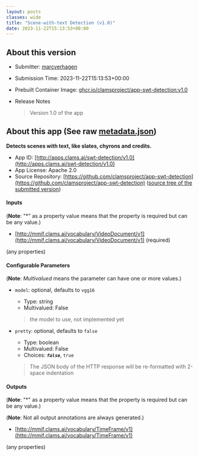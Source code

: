 ```yaml
---
layout: posts
classes: wide
title: "Scene-with-text Detection (v1.0)"
date: 2023-11-22T15:13:53+00:00
---
```

## About this version

- Submitter: [marcverhagen](https://github.com/marcverhagen)
- Submission Time: 2023-11-22T15:13:53+00:00
- Prebuilt Container Image: [ghcr.io/clamsproject/app-swt-detection:v1.0](https://github.com/clamsproject/app-swt-detection/pkgs/container/app-swt-detection/v1.0)
- Release Notes

    > Version 1.0 of the app

## About this app (See raw [metadata.json](metadata.json))

**Detects scenes with text, like slates, chyrons and credits.**

- App ID: [http://apps.clams.ai/swt-detection/v1.0](http://apps.clams.ai/swt-detection/v1.0)
- App License: Apache 2.0
- Source Repository: [https://github.com/clamsproject/app-swt-detection](https://github.com/clamsproject/app-swt-detection) ([source tree of the submitted version](https://github.com/clamsproject/app-swt-detection/tree/v1.0))


#### Inputs
(**Note**: "*" as a property value means that the property is required but can be any value.)

- [http://mmif.clams.ai/vocabulary/VideoDocument/v1](http://mmif.clams.ai/vocabulary/VideoDocument/v1) (required)

 (any properties)



#### Configurable Parameters
(**Note**: _Multivalued_ means the parameter can have one or more values.)

- `model`: optional, defaults to `vgg16`

    - Type: string
    - Multivalued: False


    > the model to use, not implemented yet
- `pretty`: optional, defaults to `false`

    - Type: boolean
    - Multivalued: False
    - Choices: **_`false`_**, `true`


    > The JSON body of the HTTP response will be re-formatted with 2-space indentation


#### Outputs
(**Note**: "*" as a property value means that the property is required but can be any value.)

(**Note**: Not all output annotations are always generated.)

- [http://mmif.clams.ai/vocabulary/TimeFrame/v1](http://mmif.clams.ai/vocabulary/TimeFrame/v1)

 (any properties)

